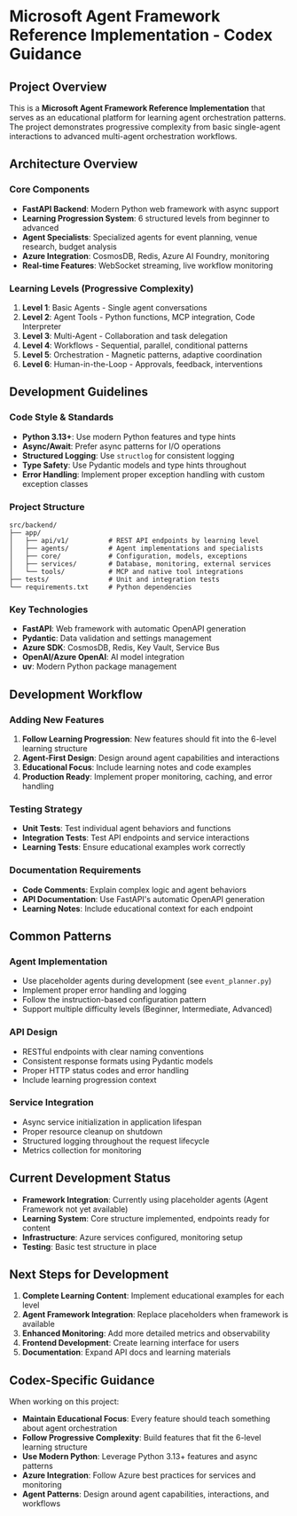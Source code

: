 # Microsoft Agent Framework Reference Implementation - Codex Guidance

## Project Overview

This is a **Microsoft Agent Framework Reference Implementation** that serves as an educational platform for learning agent orchestration patterns. The project demonstrates progressive complexity from basic single-agent interactions to advanced multi-agent orchestration workflows.

## Architecture Overview

### Core Components
- **FastAPI Backend**: Modern Python web framework with async support
- **Learning Progression System**: 6 structured levels from beginner to advanced
- **Agent Specialists**: Specialized agents for event planning, venue research, budget analysis
- **Azure Integration**: CosmosDB, Redis, Azure AI Foundry, monitoring
- **Real-time Features**: WebSocket streaming, live workflow monitoring

### Learning Levels (Progressive Complexity)
1. **Level 1**: Basic Agents - Single agent conversations
2. **Level 2**: Agent Tools - Python functions, MCP integration, Code Interpreter
3. **Level 3**: Multi-Agent - Collaboration and task delegation
4. **Level 4**: Workflows - Sequential, parallel, conditional patterns
5. **Level 5**: Orchestration - Magnetic patterns, adaptive coordination
6. **Level 6**: Human-in-the-Loop - Approvals, feedback, interventions

## Development Guidelines

### Code Style & Standards
- **Python 3.13+**: Use modern Python features and type hints
- **Async/Await**: Prefer async patterns for I/O operations
- **Structured Logging**: Use `structlog` for consistent logging
- **Type Safety**: Use Pydantic models and type hints throughout
- **Error Handling**: Implement proper exception handling with custom exception classes

### Project Structure
```
src/backend/
├── app/
│   ├── api/v1/          # REST API endpoints by learning level
│   ├── agents/          # Agent implementations and specialists
│   ├── core/            # Configuration, models, exceptions
│   ├── services/        # Database, monitoring, external services
│   └── tools/           # MCP and native tool integrations
├── tests/               # Unit and integration tests
└── requirements.txt     # Python dependencies
```

### Key Technologies
- **FastAPI**: Web framework with automatic OpenAPI generation
- **Pydantic**: Data validation and settings management
- **Azure SDK**: CosmosDB, Redis, Key Vault, Service Bus
- **OpenAI/Azure OpenAI**: AI model integration
- **uv**: Modern Python package management

## Development Workflow

### Adding New Features
1. **Follow Learning Progression**: New features should fit into the 6-level learning structure
2. **Agent-First Design**: Design around agent capabilities and interactions
3. **Educational Focus**: Include learning notes and code examples
4. **Production Ready**: Implement proper monitoring, caching, and error handling

### Testing Strategy
- **Unit Tests**: Test individual agent behaviors and functions
- **Integration Tests**: Test API endpoints and service interactions
- **Learning Tests**: Ensure educational examples work correctly

### Documentation Requirements
- **Code Comments**: Explain complex logic and agent behaviors
- **API Documentation**: Use FastAPI's automatic OpenAPI generation
- **Learning Notes**: Include educational context for each endpoint

## Common Patterns

### Agent Implementation
- Use placeholder agents during development (see `event_planner.py`)
- Implement proper error handling and logging
- Follow the instruction-based configuration pattern
- Support multiple difficulty levels (Beginner, Intermediate, Advanced)

### API Design
- RESTful endpoints with clear naming conventions
- Consistent response formats using Pydantic models
- Proper HTTP status codes and error handling
- Include learning progression context

### Service Integration
- Async service initialization in application lifespan
- Proper resource cleanup on shutdown
- Structured logging throughout the request lifecycle
- Metrics collection for monitoring

## Current Development Status

- **Framework Integration**: Currently using placeholder agents (Agent Framework not yet available)
- **Learning System**: Core structure implemented, endpoints ready for content
- **Infrastructure**: Azure services configured, monitoring setup
- **Testing**: Basic test structure in place

## Next Steps for Development

1. **Complete Learning Content**: Implement educational examples for each level
2. **Agent Framework Integration**: Replace placeholders when framework is available
3. **Enhanced Monitoring**: Add more detailed metrics and observability
4. **Frontend Development**: Create learning interface for users
5. **Documentation**: Expand API docs and learning materials

## Codex-Specific Guidance

When working on this project:
- **Maintain Educational Focus**: Every feature should teach something about agent orchestration
- **Follow Progressive Complexity**: Build features that fit the 6-level learning structure
- **Use Modern Python**: Leverage Python 3.13+ features and async patterns
- **Azure Integration**: Follow Azure best practices for services and monitoring
- **Agent Patterns**: Design around agent capabilities, interactions, and workflows
